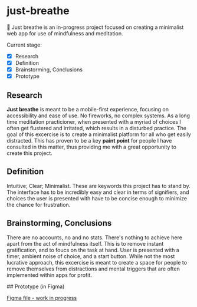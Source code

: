 # just-breathe
🧘 Just breathe is an in-progress project focused on creating a minimalist web app for use of mindfulness and meditation.

Current stage:
- [x] Research
- [x] Definition
- [x] Brainstorming, Conclusions
- [x] Prototype

## Research

**Just breathe** is meant to be a mobile-first experience, focusing on accessibility and ease of use. No fireworks, no complex systems. As a long time meditation practicioner, when presented with a myriad of choices I often get flustered and irritated, which results in a disturbed practice. The goal of this excercise is to create a minimalist platform for all who get easily distracted. This has proven to be a key **paint point** for people I have consulted in this matter, thus providing me with a great opportunity to create this project.

## Definition 

Intuitive; Clear; Minimalist. These are keywords this project has to stand by. The interface has to be incredibly easy and clear in terms of signifiers, and choices the user is presented with have to be concise enough to minimize the chance for frustration.


## Brainstorming, Conclusions 

There are no accounts, no and no stats. There's nothing to achieve here apart from the act of mindfulness itself. This is to remove instant gratification, and to foucs on the task at hand. User is presented with a timer, ambient noise of choice, and a start button. While not the most lucrative approach, this excercise is meant to create a space for people to remove themselves from distractions and mental triggers that are often implemented within apps for profit.

## Prototype (in Figma)

[Figma file - work in progress](https://www.figma.com/file/96uvXp9ipCXgezTFGl3iYW/Untitled?node-id=0%3A1)
